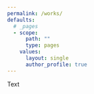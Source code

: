 ```yaml
---
permalink: /works/
defaults:
  # _pages
  - scope:
      path: ""
      type: pages
    values:
      layout: single
      author_profile: true
---
```

Text